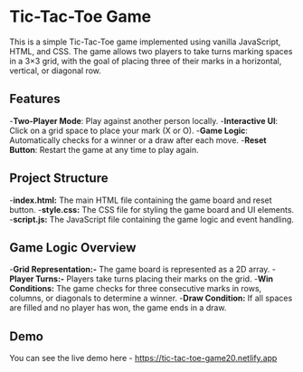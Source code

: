 # Tic-Tac-Toe Game

This is a simple Tic-Tac-Toe game implemented using vanilla JavaScript, HTML, and CSS. The game allows two players to take turns marking spaces in a 3×3 grid, with the goal of placing three of their marks in a horizontal, vertical, or diagonal row.

## Features
-**Two-Player Mode**: Play against another person locally.
-**Interactive UI**: Click on a grid space to place your mark (X or O).
-**Game Logic**: Automatically checks for a winner or a draw after each move.
-**Reset Button**: Restart the game at any time to play again.

## Project Structure
-**index.html:** The main HTML file containing the game board and reset button.
-**style.css:** The CSS file for styling the game board and UI elements.
-**script.js:** The JavaScript file containing the game logic and event handling.

## Game Logic Overview
-**Grid Representation:-** The game board is represented as a 2D array.
-**Player Turns:-** Players take turns placing their marks on the grid.
-**Win Conditions:** The game checks for three consecutive marks in rows, columns, or diagonals to determine a winner.
-**Draw Condition:** If all spaces are filled and no player has won, the game ends in a draw.

## Demo
You can see the live demo here - https://tic-tac-toe-game20.netlify.app
